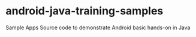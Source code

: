 # android-java-training-samples
Sample Apps Source code to demonstrate Android basic hands-on in Java
